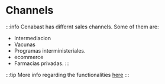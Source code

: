 # Channels

:::info
Cenabast has differnt sales channels. Some of them are:
- Intermediacion
- Vacunas
- Programas interministeriales.
- ecommerce
- Farmacias privadas.
:::

:::tip
More info regarding the functionalities [here](../2_Store%20Project/functionalities/channels.md)
:::